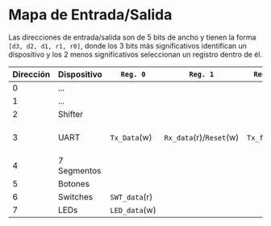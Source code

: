 # Mapa de Entrada/Salida
Las direcciones de entrada/salida son de 5 bits de ancho y tienen la forma `[d3, d2, d1, r1, r0]`, donde los 3 bits más significativos identifican un dispositivo y los 2 menos significativos seleccionan un registro dentro de él.

| Dirección 	| Dispositivo 	| `Reg. 0`| `Reg. 1` | `Reg. 2` | `Reg. 3` | Observaciones |
| ----------	|---------------|---------|----------|----------|----------|---------------|
| 0	| ... | | | | | | |
| 1	| ... | | | | | | |
| 2	| Shifter | | | | | | |
| 3	| UART		| `Tx_Data`(w)	| `Rx_data`(r)/`Reset`(w) | `Tx_full`(r)| `Rx_empty`(w)| Opera con los 8 bits *menos* significativos|
| 4	| 7 Segmentos | | | | | | |
| 5	| Botones | | | | | | |
| 6	| Switches	| `SWT_data`(r)| | |
| 7	| LEDs 		| `LED_data`(w)| | | |
